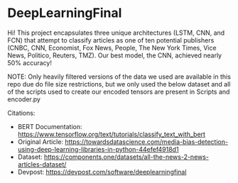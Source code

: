 # DeepLearningFinal

Hi! This project encapsulates three unique architectures (LSTM, CNN, and FCN) that attempt
to classify articles as one of ten potential publishers (CNBC, CNN, Economist, Fox News, People, 
The New York Times, Vice News, Politico, Reuters, TMZ). Our best model, the CNN, achieved nearly
50% accuracy!

NOTE: Only heavily filtered versions of the data we used are available in this repo due do
file size restrictions, but we only used the below dataset and all of the scripts used
to create our encoded tensors are present in Scripts and encoder.py

Citations:
- BERT Documentation: https://www.tensorflow.org/text/tutorials/classify_text_with_bert
- Original Article: https://towardsdatascience.com/media-bias-detection-using-deep-learning-libraries-in-python-44efef4918d1
- Dataset: https://components.one/datasets/all-the-news-2-news-articles-dataset/
- Devpost: https://devpost.com/software/deeplearningfinal